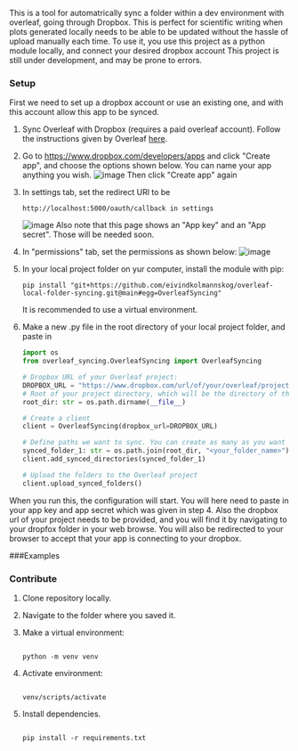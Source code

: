 This is a tool for automatrically sync a folder within a dev environment with overleaf, going through Dropbox. This is perfect for scientific writing when plots generated locally needs to be able to be updated without the hassle of upload manually each time. To use it, you use this project as a python module locally, and connect your desired dropbox account 
This project is still under development, and may be prone to errors.

### Setup
First we need to set up a dropbox account or use an existing one, and with this account allow this app to be synced.
1. Sync Overleaf with Dropbox (requires a paid overleaf account). Follow the instructions given by Overleaf [here](https://www.overleaf.com/learn/how-to/Dropbox_Synchronization).
2. Go to https://www.dropbox.com/developers/apps and click "Create app", and choose the options shown below. You can name your app anything you wish.
   ![image](https://github.com/user-attachments/assets/26a07f75-4417-4f5c-9c90-f10a94424415)
   Then click "Create app" again

4. In settings tab, set the redirect URl to be
   ```
   http://localhost:5000/oauth/callback in settings
   ```
   ![image](https://github.com/user-attachments/assets/76c120ce-92ef-43d6-b3e4-bf62e5b65f57)
   Also note that this page shows an "App key" and an "App secret". Those will be needed soon.
6. In "permissions" tab, set the permissions as shown below:
   ![image](https://github.com/user-attachments/assets/5d5964fb-def3-4b0a-8076-7f3d64235d01)

7. In your local project folder on yur computer, install the module with pip:
   ```
   pip install "git+https://github.com/eivindkolmannskog/overleaf-local-folder-syncing.git@main#egg=OverleafSyncing"
   ```
   It is recommended to use a virtual environment.

8. Make a new .py file in the root directory of your local project folder, and paste in
   ```python
   import os
   from overleaf_syncing.OverleafSyncing import OverleafSyncing

   # Dropbox URL of your Overleaf project:
   DROPBOX_URL = "https://www.dropbox.com/url/of/your/overleaf/project"
   # Root of your project directory, which will be the directory of this file.
   root_dir: str = os.path.dirname(__file__)

   # Create a client
   client = OverleafSyncing(dropbox_url=DROPBOX_URL)

   # Define paths we want to sync. You can create as many as you want
   synced_folder_1: str = os.path.join(root_dir, "<your_folder_name>")
   client.add_synced_directories(synced_folder_1)

   # Upload the folders to the Overleaf project
   client.upload_synced_folders()
   ```
When you run this, the configuration will start. You will here need to paste in your app key and app secret which was given in step 4. Also the dropbox url of your project needs to be provided, and you will find it by navigating to your dropfox folder in your web browse. You will also be redirected to your browser to accept that your app is connecting to your dropbox.

###Examples

### Contribute
1. Clone repository locally.
2. Navigate to the folder where you saved it.
3. Make a virtual environment:
    ```

    python -m venv venv

    ```

4. Activate environment:
   ```

   venv/scripts/activate

   ```

6. Install dependencies.

   ```
   
   pip install -r requirements.txt
   
   ```
   





